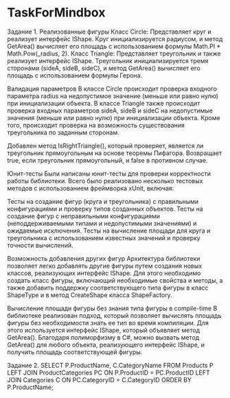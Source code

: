 # TaskForMindbox

Задание 1.
Реализованные фигуры
Класс Circle: Представляет круг и реализует интерфейс IShape. Круг инициализируется радиусом, и метод GetArea() вычисляет его площадь с использованием формулы Math.PI * Math.Pow(_radius, 2).
Класс Triangle: Представляет треугольник и также реализует интерфейс IShape. Треугольник инициализируется тремя сторонами (sideA, sideB, sideC), и метод GetArea() вычисляет его площадь с использованием формулы Герона.

Валидация параметров
В классе Circle происходит проверка входного параметра radius на недопустимое значение (меньше или равно нулю) при инициализации объекта.
В классе Triangle также происходит проверка входных параметров sideA, sideB и sideC на недопустимые значения (меньше или равно нулю) при инициализации объекта. Кроме того, происходит проверка на возможность существования треугольника по заданным сторонам.

Добавлен метод IsRightTriangle(), который проверяет, является ли треугольник прямоугольным на основе теоремы Пифагора. Возвращает true, если треугольник прямоугольный, и false в противном случае.

Юнит-тесты
Были написаны юнит-тесты для проверки корректности работы библиотеки. Всего было реализовано несколько тестовых методов с использованием фреймворка xUnit, включая:

Тесты на создание фигур (круга и треугольника) с правильными конфигурациями и проверку типов созданных объектов.
Тесты на создание фигур с неправильными конфигурациями (неподдерживаемыми типами и недопустимыми значениями) и ожидаемые исключения.
Тесты на вычисление площади для круга и треугольника с использованием известных значений и проверку точности вычислений.

Возможность добавления других фигур
Архитектура библиотеки позволяет легко добавлять другие фигуры путем создания новых классов, реализующих интерфейс IShape. Для этого необходимо создать класс фигуры, включающий необходимые свойства и методы, а также добавить поддержку соответствующего типа фигуры в класс ShapeType и в метод CreateShape класса ShapeFactory.

Вычисление площади фигуры без знания типа фигуры в compile-time
В библиотеке реализован подход, который позволяет вычислять площадь фигуры без необходимости знать ее тип во время компиляции. Для этого используется интерфейс IShape, который объявляет метод GetArea(). Благодаря полиморфизму в C#, можно вызвать метод GetArea() для любого объекта, реализующего интерфейс IShape, и получить площадь соответствующей фигуры.

Задание 2.
SELECT P.ProductName, C.CategoryName
FROM Products P
LEFT JOIN ProductCategories PC ON P.ProductID = PC.ProductID
LEFT JOIN Categories C ON PC.CategoryID = C.CategoryID
ORDER BY P.ProductName;

